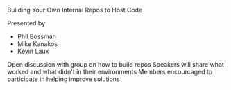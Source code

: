Building Your Own Internal Repos to Host Code

Presented by 
- Phil Bossman
- Mike Kanakos
- Kevin Laux

Open discussion with group on how to build repos
Speakers will share what worked and what didn't in their environments
Members encourcaged to participate in helping improve solutions
